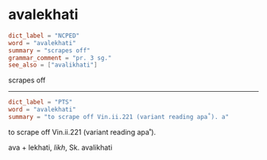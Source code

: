 # avalekhati

``` toml
dict_label = "NCPED"
word = "avalekhati"
summary = "scrapes off"
grammar_comment = "pr. 3 sg."
see_also = ["avalikhati"]
```

scrapes off

--------------------

``` toml
dict_label = "PTS"
word = "avalekhati"
summary = "to scrape off Vin.ii.221 (variant reading apa˚). a"
```

to scrape off Vin.ii.221 (variant reading apa˚).

ava \+ lekhati, *likh*, Sk. avalikhati

